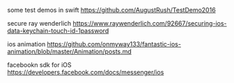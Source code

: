some test demos in swift
https://github.com/AugustRush/TestDemo2016

secure ray wenderlich
https://www.raywenderlich.com/92667/securing-ios-data-keychain-touch-id-1password

ios animation
https://github.com/onmyway133/fantastic-ios-animation/blob/master/Animation/posts.md

facebookn sdk for iOS
https://developers.facebook.com/docs/messenger/ios
